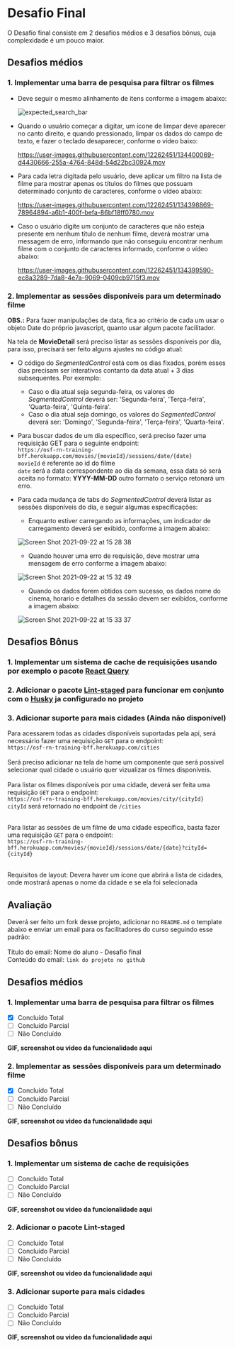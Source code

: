 # Desafio Final

O Desafio final consiste em 2 desafios médios e 3 desafios bônus, cuja complexidade é um pouco maior.

## Desafios médios

### 1. Implementar uma barra de pesquisa para filtrar os filmes

- Deve seguir o mesmo alinhamento de itens conforme a imagem abaixo:

  ![expected_search_bar](https://user-images.githubusercontent.com/12262451/134399887-50d5e821-d100-44bd-838f-1a200c0bd8fb.png)

- Quando o usuário começar a digitar, um ícone de limpar deve aparecer no canto direito, e quando pressionado, limpar os dados do campo de texto, e fazer o teclado desaparecer, conforme o vídeo baixo:

  https://user-images.githubusercontent.com/12262451/134400069-d4430666-255a-4764-848d-54d22bc30924.mov

- Para cada letra digitada pelo usuário, deve aplicar um filtro na lista de filme para mostrar apenas os títulos do filmes que possuam determinado conjunto de caracteres, conforme o vídeo abaixo:

  https://user-images.githubusercontent.com/12262451/134398869-78964894-a6b1-400f-befa-86bf18ff0780.mov

- Caso o usuário digite um conjunto de caracteres que não esteja presente em nenhum título de nenhum filme, deverá mostrar uma messagem de erro, informando que não conseguiu encontrar nenhum filme com o conjunto de caracteres informado, conforme o vídeo abaixo:

  https://user-images.githubusercontent.com/12262451/134399590-ec8a3289-7da8-4e7a-9069-0409cb9715f3.mov

### 2. Implementar as sessões disponíveis para um determinado filme

**OBS.:** Para fazer manipulações de data, fica ao critério de cada um usar o objeto Date do próprio javascript, quanto usar algum pacote facilitador.

Na tela de **MovieDetail** será preciso listar as sessões disponíveis por dia, para isso, precisará ser feito alguns ajustes no código atual:

- O código do _SegmentedControl_ está com os dias fixados, porém esses dias precisam ser interativos contanto da data atual + 3 dias subsequentes. Por exemplo:
  - Caso o dia atual seja segunda-feira, os valores do _SegmentedControl_ deverá ser: 'Segunda-feira', 'Terça-feira', 'Quarta-feira', 'Quinta-feira'.
  - Caso o dia atual seja domingo, os valores do _SegmentedControl_ deverá ser: 'Domingo', 'Segunda-feira', 'Terça-feira', 'Quarta-feira'.
- Para buscar dados de um dia específico, será preciso fazer uma requisição GET para o seguinte endpoint: <br />
  `https://osf-rn-training-bff.herokuapp.com/movies/{movieId}/sessions/date/{date}`<br />
  `movieId` é referente ao id do filme <br />
  `date` será a data correspondente ao dia da semana, essa data só será aceita no formato: <b>YYYY-MM-DD</b> outro formato o serviço retonará um erro.

- Para cada mudança de tabs do _SegmentedControl_ deverá listar as sessões disponíveis do dia, e seguir algumas especificações:
  <br />

  - Enquanto estiver carregando as informações, um indicador de carregamento deverá ser exibido, conforme a imagem abaixo:

  ![Screen Shot 2021-09-22 at 15 28 38](https://user-images.githubusercontent.com/12262451/134400967-13089f84-f2e0-46e9-8640-143eb33fd9e3.png)

  - Quando houver uma erro de requisição, deve mostrar uma mensagem de erro conforme a imagem abaixo: <br />

  ![Screen Shot 2021-09-22 at 15 32 49](https://user-images.githubusercontent.com/12262451/134401588-d24401b0-616b-4951-9ba4-3292beec0660.png)

  - Quando os dados forem obtidos com sucesso, os dados nome do cinema, horario e detalhes da sessão devem ser exibidos, conforme a imagem abaixo:

  ![Screen Shot 2021-09-22 at 15 33 37](https://user-images.githubusercontent.com/12262451/134401704-bd633207-e9d5-4d27-9c25-d2e2d3af33cd.png)

## Desafios Bônus

### 1. Implementar um sistema de cache de requisições usando por exemplo o pacote [React Query](https://react-query.tanstack.com/)

### 2. Adicionar o pacote [Lint-staged](https://github.com/okonet/lint-staged) para funcionar em conjunto com o [Husky](https://github.com/typicode/husky) ja configurado no projeto

### 3. Adicionar suporte para mais cidades (Ainda não disponível)

Para acessarem todas as cidades disponíveis suportadas pela api, será necessário fazer uma requisição `GET` para o endpoint:<br />
`https://osf-rn-training-bff.herokuapp.com/cities`
<br />
<br />
Será preciso adicionar na tela de home um componente que será possivel selecionar qual cidade o usuário quer vizualizar os filmes disponíveis. <br /><br />
Para listar os filmes disponíveis por uma cidade, deverá ser feita uma requisição `GET` para o endpoint:<br />
`https://osf-rn-training-bff.herokuapp.com/movies/city/{cityId}`<br />
`cityId` será retornado no endpoint de `/cities` <br /><br />

Para listar as sessões de um filme de uma cidade específica, basta fazer uma requisição `GET` para o endpoint:<br />
`https://osf-rn-training-bff.herokuapp.com/movies/{movieId}/sessions/date/{date}?cityId={cityId}`<br /><br />

Requisitos de layout:
Devera haver um ícone que abrirá a lista de cidades, onde mostrará apenas o nome da cidade e se ela foi selecionada

## Avaliação

Deverá ser feito um fork desse projeto, adicionar no `README.md` o template abaixo e enviar um email para os facilitadores do curso seguindo esse padrão:<br /><br />
Título do email: Nome do aluno - Desafio final<br />
Conteúdo do email: `link do projeto no github`

## Desafios médios

### 1. Implementar uma barra de pesquisa para filtrar os filmes

- [x] Concluído Total
- [ ] Concluído Parcial
- [ ] Não Concluído

**GIF, screenshot ou video da funcionalidade aqui**

### 2. Implementar as sessões disponíveis para um determinado filme

- [x] Concluído Total
- [ ] Concluído Parcial
- [ ] Não Concluído

**GIF, screenshot ou video da funcionalidade aqui**

## Desafios bônus

### 1. Implementar um sistema de cache de requisições

- [ ] Concluído Total
- [ ] Concluído Parcial
- [ ] Não Concluído

**GIF, screenshot ou video da funcionalidade aqui**

### 2. Adicionar o pacote Lint-staged

- [ ] Concluído Total
- [ ] Concluído Parcial
- [ ] Não Concluído

**GIF, screenshot ou video da funcionalidade aqui**

### 3. Adicionar suporte para mais cidades

- [ ] Concluído Total
- [ ] Concluído Parcial
- [ ] Não Concluído

**GIF, screenshot ou video da funcionalidade aqui**
